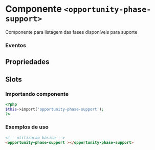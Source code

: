 # Componente `<opportunity-phase-support>`
Componente para listagem das fases disponíveis para suporte

### Eventos
  
## Propriedades

## Slots

### Importando componente
```PHP
<?php 
$this->import('opportunity-phase-support');
?>
```
### Exemplos de uso
```HTML
<!-- utilizaçao básica -->
<opportunity-phase-support ></opportunity-phase-support>

```